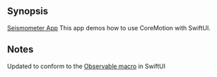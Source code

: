 ## Synopsis
[Seismometer App](https://developer.apple.com/tutorials/sample-apps/seismometer)
This app demos how to use CoreMotion with SwiftUI.

## Notes
Updated to conform to the [Observable macro](https://developer.apple.com/documentation/swiftui/migrating-from-the-observable-object-protocol-to-the-observable-macro) in SwiftUI